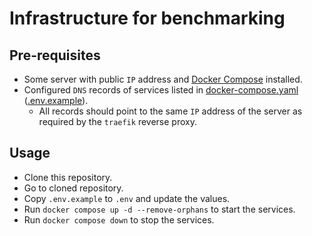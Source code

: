 # Infrastructure for benchmarking

## Pre-requisites

- Some server with public `IP` address and [Docker Compose](https://docs.docker.com/compose/) installed.
- Configured `DNS` records of services listed in [docker-compose.yaml](docker-compose.yaml) ([.env.example](.env.example)).
  - All records should point to the same `IP` address of the server as required by the `traefik` reverse proxy.

## Usage

- Clone this repository.
- Go to cloned repository.
- Copy `.env.example` to `.env` and update the values.
- Run `docker compose up -d --remove-orphans` to start the services.
- Run `docker compose down` to stop the services.

